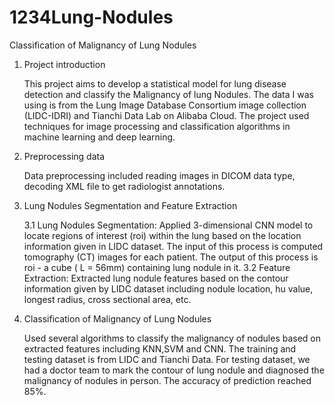 # 1234Lung-Nodules

Classification of Malignancy of Lung Nodules

 1. Project introduction
 
	This project aims to develop a statistical model for lung disease detection and classify the Malignancy of lung Nodules. The data I was using is from the Lung Image Database Consortium image collection (LIDC-IDRI) and Tianchi Data Lab on Alibaba Cloud. The project used techniques for image processing and classification algorithms in machine learning and deep learning. 

2. Preprocessing data

	Data preprocessing included reading images in DICOM data type, decoding XML file to get radiologist annotations.

3. Lung Nodules Segmentation and Feature Extraction

	3.1 Lung Nodules Segmentation: Applied 3-dimensional CNN model to locate regions of interest (roi) within the lung based on the location information given in LIDC dataset. The input of this process is computed tomography (CT) images for each patient. The output of this process is roi - a cube (	L = 56mm) containing lung nodule in it.
	3.2  Feature Extraction: Extracted lung nodule features based on the contour information given by LIDC dataset including nodule location, hu value, longest radius, cross sectional area, etc.

4. Classification of Malignancy of Lung Nodules

	Used several algorithms to classify the malignancy of nodules based on extracted features including KNN,SVM and CNN. The    training and testing dataset is from LIDC and Tianchi Data. For testing dataset, we had a doctor team to mark the contour of lung nodule and diagnosed the  malignancy of nodules in person. The accuracy of prediction reached 85%.
